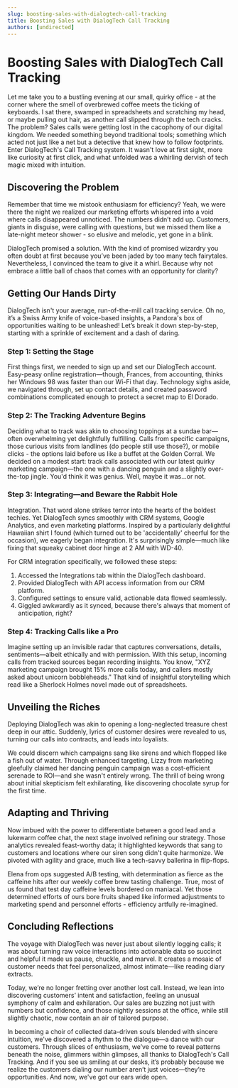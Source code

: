 ```yaml
---
slug: boosting-sales-with-dialogtech-call-tracking
title: Boosting Sales with DialogTech Call Tracking
authors: [undirected]
---
```



# Boosting Sales with DialogTech Call Tracking

Let me take you to a bustling evening at our small, quirky office - at the corner where the smell of overbrewed coffee meets the ticking of keyboards. I sat there, swamped in spreadsheets and scratching my head, or maybe pulling out hair, as another call slipped through the tech cracks. The problem? Sales calls were getting lost in the cacophony of our digital kingdom. We needed something beyond traditional tools; something which acted not just like a net but a detective that knew how to follow footprints. Enter DialogTech's Call Tracking system. It wasn't love at first sight, more like curiosity at first click, and what unfolded was a whirling dervish of tech magic mixed with intuition.

## Discovering the Problem

Remember that time we mistook enthusiasm for efficiency? Yeah, we were there the night we realized our marketing efforts whispered into a void where calls disappeared unnoticed. The numbers didn’t add up. Customers, giants in disguise, were calling with questions, but we missed them like a late-night meteor shower - so elusive and melodic, yet gone in a blink.

DialogTech promised a solution. With the kind of promised wizardry you often doubt at first because you’ve been jaded by too many tech fairytales. Nevertheless, I convinced the team to give it a whirl. Because why not embrace a little ball of chaos that comes with an opportunity for clarity?

## Getting Our Hands Dirty

DialogTech isn't your average, run-of-the-mill call tracking service. Oh no, it’s a Swiss Army knife of voice-based insights, a Pandora's box of opportunities waiting to be unleashed! Let’s break it down step-by-step, starting with a sprinkle of excitement and a dash of daring.

### Step 1: Setting the Stage

First things first, we needed to sign up and set our DialogTech account. Easy-peasy online registration—though, Frances, from accounting, thinks her Windows 98 was faster than our Wi-Fi that day. Technology sighs aside, we navigated through, set up contact details, and created password combinations complicated enough to protect a secret map to El Dorado.

### Step 2: The Tracking Adventure Begins

Deciding what to track was akin to choosing toppings at a sundae bar—often overwhelming yet delightfully fulfilling. Calls from specific campaigns, those curious visits from landlines (do people still use those?), or mobile clicks - the options laid before us like a buffet at the Golden Corral. We decided on a modest start: track calls associated with our latest quirky marketing campaign—the one with a dancing penguin and a slightly over-the-top jingle. You'd think it was genius. Well, maybe it was...or not.

### Step 3: Integrating—and Beware the Rabbit Hole

Integration. That word alone strikes terror into the hearts of the boldest techies. Yet DialogTech syncs smoothly with CRM systems, Google Analytics, and even marketing platforms. Inspired by a particularly delightful Hawaiian shirt I found (which turned out to be 'accidentally' cheerful for the occasion), we eagerly began integration. It's surprisingly simple—much like fixing that squeaky cabinet door hinge at 2 AM with WD-40.

For CRM integration specifically, we followed these steps:

1. Accessed the Integrations tab within the DialogTech dashboard.
2. Provided DialogTech with API access information from our CRM platform.
3. Configured settings to ensure valid, actionable data flowed seamlessly.
4. Giggled awkwardly as it synced, because there's always that moment of anticipation, right?

### Step 4: Tracking Calls like a Pro

Imagine setting up an invisible radar that captures conversations, details, sentiments—albeit ethically and with permission. With this setup, incoming calls from tracked sources began recording insights. You know, "XYZ marketing campaign brought 15% more calls today, and callers mostly asked about unicorn bobbleheads." That kind of insightful storytelling which read like a Sherlock Holmes novel made out of spreadsheets.

## Unveiling the Riches

Deploying DialogTech was akin to opening a long-neglected treasure chest deep in our attic. Suddenly, lyrics of customer desires were revealed to us, turning our calls into contracts, and leads into loyalists.

We could discern which campaigns sang like sirens and which flopped like a fish out of water. Through enhanced targeting, Lizzy from marketing gleefully claimed her dancing penguin campaign was a cost-efficient serenade to ROI—and she wasn't entirely wrong. The thrill of being wrong about initial skepticism felt exhilarating, like discovering chocolate syrup for the first time.

## Adapting and Thriving

Now imbued with the power to differentiate between a good lead and a lukewarm coffee chat, the next stage involved refining our strategy. Those analytics revealed feast-worthy data; it highlighted keywords that sang to customers and locations where our siren song didn't quite harmonize. We pivoted with agility and grace, much like a tech-savvy ballerina in flip-flops.

Elena from ops suggested A/B testing, with determination as fierce as the caffeine hits after our weekly coffee brew tasting challenge. True, most of us found that test day caffeine levels bordered on maniacal. Yet those determined efforts of ours bore fruits shaped like informed adjustments to marketing spend and personnel efforts - efficiency artfully re-imagined.

## Concluding Reflections

The voyage with DialogTech was never just about silently logging calls; it was about turning raw voice interactions into actionable data so succinct and helpful it made us pause, chuckle, and marvel. It creates a mosaic of customer needs that feel personalized, almost intimate—like reading diary extracts.

Today, we’re no longer fretting over another lost call. Instead, we lean into discovering customers’ intent and satisfaction, feeling an unusual symphony of calm and exhilaration. Our sales are buzzing not just with numbers but confidence, and those nightly sessions at the office, while still slightly chaotic, now contain an air of tailored purpose.

In becoming a choir of collected data-driven souls blended with sincere intuition, we've discovered a rhythm to the dialogue—a dance with our customers. Through slices of enthusiasm, we’ve come to reveal patterns beneath the noise, glimmers within glimpses, all thanks to DialogTech's Call Tracking. And if you see us smiling at our desks, it’s probably because we realize the customers dialing our number aren’t just voices—they’re opportunities. And now, we've got our ears wide open.